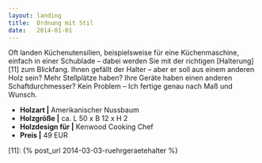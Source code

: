 ```yaml
---
layout: landing
title:  Ordnung mit Stil
date:   2014-01-01
---
```


Oft landen Küchenutensilien, beispielsweise für eine Küchenmaschine, 
einfach in einer Schublade – dabei werden Sie mit der richtigen [Halterung][11] zum Blickfang. 
Ihnen gefällt der Halter – aber er soll aus einem anderen Holz sein? 
Mehr Stellplätze haben? Ihre Geräte haben einen anderen Schaftdurchmesser? 
Kein Problem – Ich fertige genau nach Maß und Wunsch. 

* **Holzart \|** Amerikanischer Nussbaum
* **Holzgröße \|** ca. L 50 x B 12 x H 2
* **Holzdesign für \|** Kenwood Cooking Chef
* **Preis \|** 49 EUR

[11]: {% post_url 2014-03-03-ruehrgeraetehalter %}
